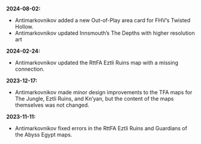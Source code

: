 **2024-08-02:**
  - Antimarkovnikov added a new Out-of-Play area card for FHV’s Twisted Hollow.
  - Antimarkovnikov updated Innsmouth’s The Depths with higher resolution art

**2024-02-24:**
  - Antimarkovnikov updated the RttFA Eztli Ruins map with a missing connection.

**2023-12-17:**
  - Antimarkovnikov made minor design improvements to the TFA maps for The Jungle, Eztli Ruins, and Kn’yan, but the content of the maps themselves was not changed.

**2023-11-11:**
  - Antimarkovnikov fixed errors in the RttFA Eztli Ruins and Guardians of the Abyss Egypt maps.
